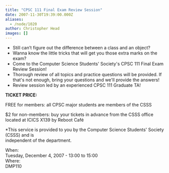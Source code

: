```yaml
---
title: "CPSC 111 Final Exam Review Session"
date: 2007-11-30T19:39:00.000Z
aliases:
  - /node/1020
author: Christopher Head
images: []
---
```


<div class="field field-name-body field-type-text-with-summary field-label-hidden"><div class="field-items"><div class="field-item even"><ul>
<li>Still can&#x2019;t figure out the difference between a class and an object?</li>
<li>Wanna know the little tricks that will get you those extra marks on the exam?</li>
<li>Come to the Computer Science Students&apos; Society&apos;s CPSC 111 Final Exam Review Session!</li>
<li>Thorough review of all topics and practice questions will be provided. If that&apos;s not enough, bring your questions and we&apos;ll provide the answers!</li>
<li>Review session led by an experienced CPSC 111 Graduate TA!</li>
</ul>
<p><strong>TICKET PRICE:</strong></p>
<p>FREE for members: all CPSC major students are members of the CSSS</p>
<p>$2 for non-members: buy your tickets in advance from the CSSS office located at ICICS X139 by Reboot Caf&#xE9;</p>
<p>*This service is provided to you by the Computer Science Students&apos; Society (CSSS) and is<br>
independent of the department.</p>
</div></div></div><div class="field field-name-field-dates field-type-datetime field-label-above"><div class="field-label">When:&#xA0;</div><div class="field-items"><div class="field-item even"><span class="date-display-single">Tuesday, December 4, 2007 - <span class="date-display-range"><span class="date-display-start">13:00</span> to <span class="date-display-end">15:00</span></span></span></div></div></div><div class="field field-name-field-location field-type-text field-label-above"><div class="field-label">Where:&#xA0;</div><div class="field-items"><div class="field-item even">DMP110</div></div></div>    <footer>
          </footer>

